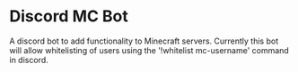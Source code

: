# Discord MC Bot
A discord bot to add functionality to Minecraft servers. Currently this bot will allow whitelisting of users using the '!whitelist mc-username' command in discord.
